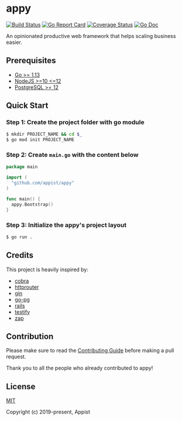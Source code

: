 # appy

[![Build Status](https://github.com/appist/appy/workflows/Unit%20Test/badge.svg)](https://github.com/appist/appy/actions?workflow=Unit+Test)
[![Go Report Card](https://goreportcard.com/badge/github.com/appist/appy)](https://goreportcard.com/report/github.com/appist/appy)
[![Coverage Status](https://img.shields.io/codecov/c/gh/appist/appy.svg?logo=codecov)](https://codecov.io/gh/appist/appy)
[![Go Doc](http://img.shields.io/badge/godoc-reference-5272B4.svg)](http://godoc.org/github.com/appist/appy)

An opinionated productive web framework that helps scaling business easier.

## Prerequisites

- [Go >= 1.13](https://golang.org/dl/)
- [NodeJS >=10 <=12](https://nodejs.org/en/download/)
- [PostgreSQL >= 12](https://www.postgresql.org/download/)

## Quick Start

### Step 1: Create the project folder with go module

```sh
$ mkdir PROJECT_NAME && cd $_
$ go mod init PROJECT_NAME
```

### Step 2: Create `main.go` with the content below

```go
package main

import (
  "github.com/appist/appy"
)

func main() {
  appy.Bootstrap()
}
```

### Step 3: Initialize the appy's project layout

```sh
$ go run .
```

## Credits

This project is heavily inspired by:

- [cobra](https://github.com/spf13/cobra)
- [httprouter](https://github.com/julienschmidt/httprouter)
- [gin](https://github.com/gin-gonic/gin)
- [go-pg](https://github.com/go-pg/pg)
- [rails](https://github.com/rails/rails)
- [testify](https://github.com/stretchr/testify)
- [zap](https://github.com/uber-go/zap)

## Contribution

Please make sure to read the [Contributing Guide](https://github.com/appist/appy/blob/master/.github/CONTRIBUTING.md) before making a pull request.

Thank you to all the people who already contributed to appy!

## License

[MIT](http://opensource.org/licenses/MIT)

Copyright (c) 2019-present, Appist
